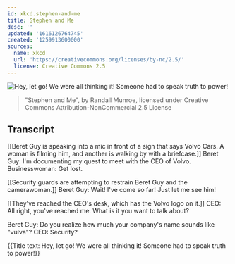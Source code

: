 ```yaml
---
id: xkcd.stephen-and-me
title: Stephen and Me
desc: ''
updated: '1616126764745'
created: '1259913600000'
sources:
  name: xkcd
  url: 'https://creativecommons.org/licenses/by-nc/2.5/'
  license: Creative Commons 2.5
---
```

![Hey, let go! We were all thinking it! Someone had to speak truth to power!](https://imgs.xkcd.com/comics/stephen_and_me.png)
> "Stephen and Me", by Randall Munroe, licensed under Creative Commons Attribution-NonCommercial 2.5 License

## Transcript
[[Beret Guy is speaking into a mic in front of a sign that says Volvo Cars. A woman is filming him, and another is walking by with a briefcase.]]
Beret Guy: I'm documenting my quest to meet with the CEO of Volvo.
Businesswoman: Get lost.

[[Security guards are attempting to restrain Beret Guy and the camerawoman.]]
Beret Guy: Wait! I've come so far! Just let me see him!

[[They've reached the CEO's desk, which has the Volvo logo on it.]]
CEO: All right, you've reached me. What is it you want to talk about?

Beret Guy: Do you realize how much your company's name sounds like "vulva"?
CEO: Security?

{{Title text: Hey, let go! We were all thinking it! Someone had to speak truth to power!}}

